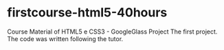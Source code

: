 # firstcourse-html5-40hours
 Course Material of HTML5 e CSS3 - GoogleGlass Project
The first project. The code was written following the tutor.